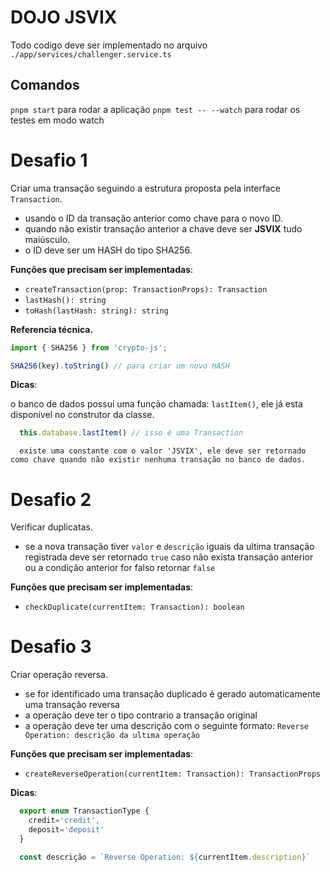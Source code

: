# DOJO JSVIX

Todo codigo deve ser implementado no arquivo `./app/services/challenger.service.ts`


## Comandos

`pnpm start` para rodar a aplicação
`pnpm test -- --watch` para rodar os testes em modo watch


# Desafio 1

Criar uma transação seguindo a estrutura proposta pela interface `Transaction`.
- usando o ID da transação anterior como chave para o novo ID.
- quando não existir transação anterior a chave deve ser **JSVIX** tudo maiúsculo.
- o ID deve ser um HASH do tipo SHA256.

**Funções que precisam ser implementadas**: 
- `createTransaction(prop: TransactionProps): Transaction`
- `lastHash(): string`
- `toHash(lastHash: string): string`


**Referencia técnica.**

```Typescript
import { SHA256 } from 'crypto-js';

SHA256(key).toString() // para criar um novo HASH
```

**Dicas**: 

o banco de dados possui uma função chamada: `lastItem()`, ele já esta disponível no construtor da classe.

```Typescript
  this.database.lastItem() // isso é uma Transaction
```

```
  existe uma constante com o valor 'JSVIX', ele deve ser retornado como chave quando não existir nenhuma transação no banco de dados.
```


# Desafio 2

Verificar duplicatas.

- se a nova transação tiver `valor` e `descrição` iguais da ultima transação registrada deve ser retornado `true` caso não exista transação anterior ou a condição anterior for falso retornar `false`

**Funções que precisam ser implementadas**: 
- `checkDuplicate(currentItem: Transaction): boolean`

# Desafio 3

Criar operação reversa.

- se for identificado uma transação duplicado é gerado automaticamente uma transação reversa
- a operação deve ter o tipo contrario a transação original
- a operação deve ter uma descrição com o seguinte formato:
 `Reverse Operation: descrição da ultima operação`

**Funções que precisam ser implementadas**: 
 - `createReverseOperation(currentItem: Transaction): TransactionProps`

**Dicas**:

```Typescript
  export enum TransactionType {
    credit='credit',
    deposit='deposit'
  }
```

```Typescript
  const descrição = `Reverse Operation: ${currentItem.description}`
```
